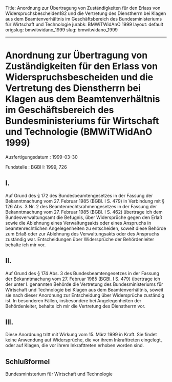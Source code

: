 Title: Anordnung zur Übertragung von Zuständigkeiten für den Erlass von Widerspruchsbescheiden182
  und die Vertretung des Dienstherrn bei Klagen aus dem Beamtenverhältnis im Geschäftsbereich
  des Bundesministeriums für Wirtschaft und Technologie
jurabk: BMWiTWidAnO 1999
layout: default
origslug: bmwitwidano_1999
slug: bmwitwidano_1999

---

# Anordnung zur Übertragung von Zuständigkeiten für den Erlass von Widerspruchsbescheiden und die Vertretung des Dienstherrn bei Klagen aus dem Beamtenverhältnis im Geschäftsbereich des Bundesministeriums für Wirtschaft und Technologie (BMWiTWidAnO 1999)

Ausfertigungsdatum
:   1999-03-30

Fundstelle
:   BGBl I: 1999, 726



## I.

Auf Grund des § 172 des Bundesbeamtengesetzes in der Fassung der
Bekanntmachung vom 27. Februar 1985 (BGBl. I S. 479) in Verbindung mit
§ 126 Abs. 3 Nr. 2 des Beamtenrechtsrahmengesetzes in der Fassung der
Bekanntmachung vom 27. Februar 1985 (BGBl. I S. 462) übertrage ich dem
Bundesverwaltungsamt die Befugnis, über Widersprüche gegen den Erlaß
sowie die Ablehnung eines Verwaltungsakts oder eines Anspruchs in
beamtenrechtlichen Angelegenheiten zu entscheiden, soweit diese
Behörde zum Erlaß oder zur Ablehnung des Verwaltungsakts oder des
Anspruchs zuständig war. Entscheidungen über Widersprüche der
Behördenleiter behalte ich mir vor.


## II.

Auf Grund des § 174 Abs. 3 des Bundesbeamtengesetzes in der Fassung
der Bekanntmachung vom 27. Februar 1985 (BGBl. I S. 479) übertrage ich
der unter I. genannten Behörde die Vertretung des Bundesministeriums
für Wirtschaft und Technologie bei Klagen aus dem Beamtenverhältnis,
soweit sie nach dieser Anordnung zur Entscheidung über Widersprüche
zuständig ist. In besonderen Fällen, insbesondere bei Angelegenheiten
der Behördenleiter, behalte ich mir die Vertretung des Dienstherrn
vor.


## III.

Diese Anordnung tritt mit Wirkung vom 15. März 1999 in Kraft. Sie
findet keine Anwendung auf Widersprüche, die vor ihrem Inkrafttreten
eingelegt, oder auf Klagen, die vor ihrem Inkrafttreten erhoben worden
sind.


## Schlußformel

Bundesministerium für Wirtschaft und Technologie

